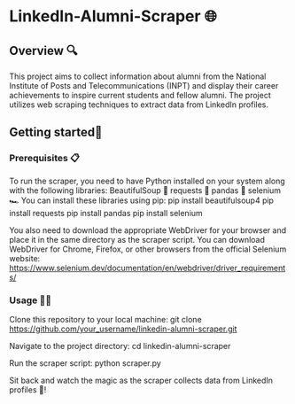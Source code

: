 # LinkedIn-Alumni-Scraper 🌐
## Overview 🔍
This project aims to collect information about alumni from the National Institute of Posts and Telecommunications (INPT) and display their career achievements to inspire current students and fellow alumni. The project utilizes web scraping techniques to extract data from LinkedIn profiles.

## Getting started🚀
### Prerequisites 📋
To run the scraper, you need to have Python installed on your system along with the following libraries:
BeautifulSoup 🥣
requests 📧
pandas 🐼
selenium 🏎️
You can install these libraries using pip:
pip install beautifulsoup4
pip install requests
pip install pandas
pip install selenium

You also need to download the appropriate WebDriver for your browser and place it in the same directory as the scraper script. You can download WebDriver for Chrome, Firefox, or other browsers from the official Selenium website: https://www.selenium.dev/documentation/en/webdriver/driver_requirements/

### Usage 👩‍💻
Clone this repository to your local machine:
git clone https://github.com/your_username/linkedin-alumni-scraper.git

Navigate to the project directory:
cd linkedin-alumni-scraper

Run the scraper script:
python scraper.py

Sit back and watch the magic as the scraper collects data from LinkedIn profiles 🌟!
